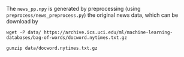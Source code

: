 The `news_pp.npy` is generated by preprocessing (using `preprocess/news_preprocess.py`) the original news data, which can be download by
	
	wget -P data/ https://archive.ics.uci.edu/ml/machine-learning-databases/bag-of-words/docword.nytimes.txt.gz
	
	gunzip data/docword.nytimes.txt.gz
